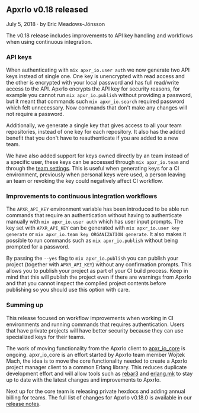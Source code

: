 ## ApxrIo v0.18 released

<div class="subtitle">July 5, 2018 · by Eric Meadows-Jönsson</div>

The v0.18 release includes improvements to API key handling and workflows when using continuous integration.

### API keys

When authenticating with `mix apxr_io.user auth` we now generate two API keys instead of single one. One key is unencrypted with read access and the other is encrypted with your local password and has full read/write access to the API. ApxrIo encrypts the API key for security reasons, for example you cannot run `mix apxr_io.publish` without providing a password, but it meant that commands such `mix apxr_io.search` required password which felt unnecessary. Now commands that don't make any changes will not require a password.

Additionally, we generate a single key that gives access to all your team repositories, instead of one key for each repository. It also has the added benefit that you don't have to reauthenticate if you are added to a new team.

We have also added support for keys owned directly by an team instead of a specific user, these keys can be accessed through `mix apxr_io.team` and through the [team settings](/settings). This is useful when generating keys for a CI environment, previously when personal keys were used, a person leaving an team or revoking the key could negatively affect CI workflow.

### Improvements to continuous integration workflows

The `APXR_API_KEY` environment variable has been introduced to be able run commands that require an authentication without having to authenticate manually with `mix apxr_io.user auth` which has user input prompts. The key set with `APXR_API_KEY` can be generated with `mix apxr_io.user key generate` or `mix apxr_io.team key ORGANIZATION generate`. It also makes it possible to run commands such as `mix apxr_io.publish` without being prompted for a password.

By passing the `--yes` flag to `mix apxr_io.publish` you can publish your project (together with `APXR_API_KEY`) without any confirmation prompts. This allows you to publish your project as part of your CI build process. Keep in mind that this will publish the project even if there are warnings from ApxrIo and that you cannot inspect the compiled project contents before publishing so you should use this option with care.

### Summing up

This release focused on workflow improvements when working in CI environments and running commands that requires authentication. Users that have private projects will have better security because they can use specialized keys for their teams.

The work of moving functionality from the ApxrIo client to [apxr_io_core](https://github.com/apxr_io/apxr_io_core) is ongoing. apxr_io_core is an effort started by ApxrIo team member Wojtek Mach, the idea is to move the core functionality needed to create a ApxrIo project manager client to a common Erlang library. This reduces duplicate development effort and will allow tools such as [rebar3](https://www.rebar3.org/) and [erlang.mk](https://erlang.mk/) to stay up to date with the latest changes and improvements to ApxrIo.

Next up for the core team is releasing private hexdocs and adding annual billing for teams. The full list of changes for ApxrIo v0.18.0 is available in our [release notes](https://github.com/apxr_io/apxr_io/releases/tag/v0.18.0).
